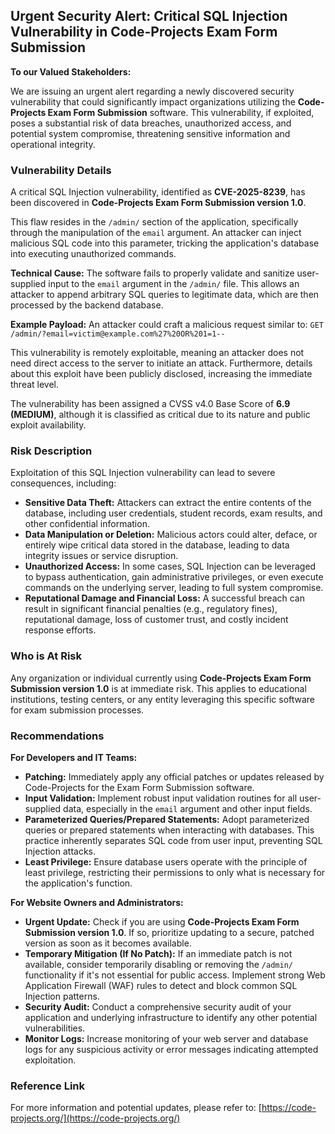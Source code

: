## Urgent Security Alert: Critical SQL Injection Vulnerability in Code-Projects Exam Form Submission

**To our Valued Stakeholders:**

We are issuing an urgent alert regarding a newly discovered security vulnerability that could significantly impact organizations utilizing the **Code-Projects Exam Form Submission** software. This vulnerability, if exploited, poses a substantial risk of data breaches, unauthorized access, and potential system compromise, threatening sensitive information and operational integrity.

### Vulnerability Details

A critical SQL Injection vulnerability, identified as **CVE-2025-8239**, has been discovered in **Code-Projects Exam Form Submission version 1.0**.

This flaw resides in the `/admin/` section of the application, specifically through the manipulation of the `email` argument. An attacker can inject malicious SQL code into this parameter, tricking the application's database into executing unauthorized commands.

**Technical Cause:** The software fails to properly validate and sanitize user-supplied input to the `email` argument in the `/admin/` file. This allows an attacker to append arbitrary SQL queries to legitimate data, which are then processed by the backend database.

**Example Payload:** An attacker could craft a malicious request similar to:
`GET /admin/?email=victim@example.com%27%20OR%201=1--`

This vulnerability is remotely exploitable, meaning an attacker does not need direct access to the server to initiate an attack. Furthermore, details about this exploit have been publicly disclosed, increasing the immediate threat level.

The vulnerability has been assigned a CVSS v4.0 Base Score of **6.9 (MEDIUM)**, although it is classified as critical due to its nature and public exploit availability.

### Risk Description

Exploitation of this SQL Injection vulnerability can lead to severe consequences, including:

*   **Sensitive Data Theft:** Attackers can extract the entire contents of the database, including user credentials, student records, exam results, and other confidential information.
*   **Data Manipulation or Deletion:** Malicious actors could alter, deface, or entirely wipe critical data stored in the database, leading to data integrity issues or service disruption.
*   **Unauthorized Access:** In some cases, SQL Injection can be leveraged to bypass authentication, gain administrative privileges, or even execute commands on the underlying server, leading to full system compromise.
*   **Reputational Damage and Financial Loss:** A successful breach can result in significant financial penalties (e.g., regulatory fines), reputational damage, loss of customer trust, and costly incident response efforts.

### Who is At Risk

Any organization or individual currently using **Code-Projects Exam Form Submission version 1.0** is at immediate risk. This applies to educational institutions, testing centers, or any entity leveraging this specific software for exam submission processes.

### Recommendations

**For Developers and IT Teams:**

*   **Patching:** Immediately apply any official patches or updates released by Code-Projects for the Exam Form Submission software.
*   **Input Validation:** Implement robust input validation routines for all user-supplied data, especially in the `email` argument and other input fields.
*   **Parameterized Queries/Prepared Statements:** Adopt parameterized queries or prepared statements when interacting with databases. This practice inherently separates SQL code from user input, preventing SQL Injection attacks.
*   **Least Privilege:** Ensure database users operate with the principle of least privilege, restricting their permissions to only what is necessary for the application's function.

**For Website Owners and Administrators:**

*   **Urgent Update:** Check if you are using **Code-Projects Exam Form Submission version 1.0**. If so, prioritize updating to a secure, patched version as soon as it becomes available.
*   **Temporary Mitigation (If No Patch):** If an immediate patch is not available, consider temporarily disabling or removing the `/admin/` functionality if it's not essential for public access. Implement strong Web Application Firewall (WAF) rules to detect and block common SQL Injection patterns.
*   **Security Audit:** Conduct a comprehensive security audit of your application and underlying infrastructure to identify any other potential vulnerabilities.
*   **Monitor Logs:** Increase monitoring of your web server and database logs for any suspicious activity or error messages indicating attempted exploitation.

### Reference Link

For more information and potential updates, please refer to: [https://code-projects.org/](https://code-projects.org/)